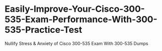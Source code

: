 # Easily-Improve-Your-Cisco-300-535-Exam-Performance-With-300-535-Practice-Test
Nullify Stress &amp; Anxiety of Cisco 300-535 Exam With 300-535 Dumps
